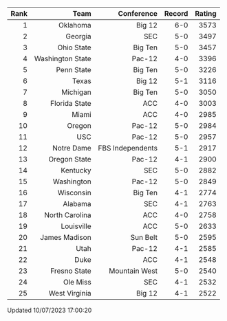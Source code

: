 | Rank  | Team                 | Conference           | Record   | Rating |
| ---:  | ---:                 | ---:                 | ---:     | ---:   |
| 1     | Oklahoma             | Big 12               | 6-0      | 3573   |
| 2     | Georgia              | SEC                  | 5-0      | 3497   |
| 3     | Ohio State           | Big Ten              | 5-0      | 3457   |
| 4     | Washington State     | Pac-12               | 4-0      | 3396   |
| 5     | Penn State           | Big Ten              | 5-0      | 3226   |
| 6     | Texas                | Big 12               | 5-1      | 3116   |
| 7     | Michigan             | Big Ten              | 5-0      | 3050   |
| 8     | Florida State        | ACC                  | 4-0      | 3003   |
| 9     | Miami                | ACC                  | 4-0      | 2985   |
| 10    | Oregon               | Pac-12               | 5-0      | 2984   |
| 11    | USC                  | Pac-12               | 5-0      | 2957   |
| 12    | Notre Dame           | FBS Independents     | 5-1      | 2917   |
| 13    | Oregon State         | Pac-12               | 4-1      | 2900   |
| 14    | Kentucky             | SEC                  | 5-0      | 2882   |
| 15    | Washington           | Pac-12               | 5-0      | 2849   |
| 16    | Wisconsin            | Big Ten              | 4-1      | 2774   |
| 17    | Alabama              | SEC                  | 4-1      | 2763   |
| 18    | North Carolina       | ACC                  | 4-0      | 2758   |
| 19    | Louisville           | ACC                  | 5-0      | 2633   |
| 20    | James Madison        | Sun Belt             | 5-0      | 2595   |
| 21    | Utah                 | Pac-12               | 4-1      | 2585   |
| 22    | Duke                 | ACC                  | 4-1      | 2548   |
| 23    | Fresno State         | Mountain West        | 5-0      | 2540   |
| 24    | Ole Miss             | SEC                  | 4-1      | 2532   |
| 25    | West Virginia        | Big 12               | 4-1      | 2522   |

Updated 10/07/2023 17:00:20
